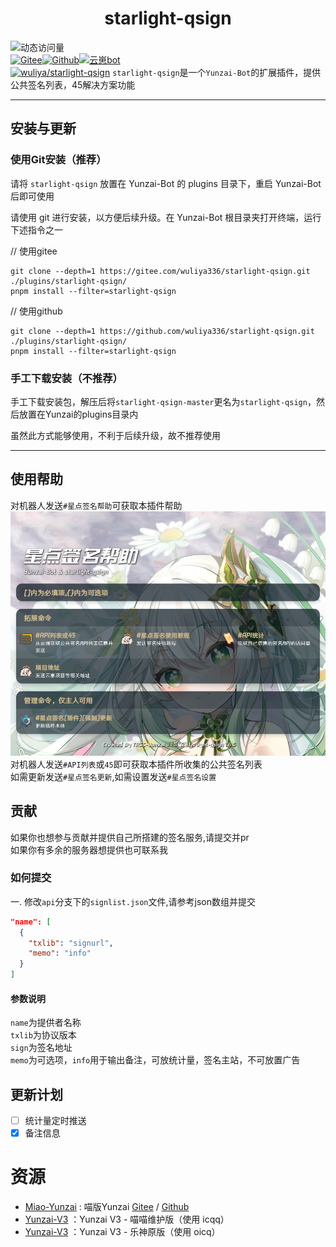 # <center>starlight-qsign</center>

![动态访问量](https://count.kjchmc.cn/get/@starlight-qsign?theme=rule34)<br>
[![Gitee](https://img.shields.io/badge/Gitee-星点签名-black?style=flat-square&logo=gitee)](https://gitee.com/wuliya336/starlight-qsign)[![Github](https://img.shields.io/badge/Github-星点签名-black?style=flat-square&logo=github)](https://github.com/wuliya336/starlight-qsign)[![云崽bot](https://img.shields.io/badge/云崽-v3.0.0-black?style=flat-square&logo=dependabot)](https://gitee.com/Le-niao/Yunzai-Bot)<br>
[![wuliya/starlight-qsign](https://gitee.com/wuliya336/starlight-qsign/widgets/widget_card.svg?colors=4183c4,ffffff,ffffff,e3e9ed,666666,9b9b9b)](https://gitee.com/wuliya336/starlight-qsign)
`starlight-qsign`是一个`Yunzai-Bot`的扩展插件，提供公共签名列表，45解决方案功能<br>

---
## 安装与更新

### 使用Git安装（推荐）

请将 `starlight-qsign` 放置在 Yunzai-Bot 的 plugins 目录下，重启 Yunzai-Bot 后即可使用<br>

请使用 git 进行安装，以方便后续升级。在 Yunzai-Bot 根目录夹打开终端，运行下述指令之一<br>

// 使用gitee
```
git clone --depth=1 https://gitee.com/wuliya336/starlight-qsign.git ./plugins/starlight-qsign/
pnpm install --filter=starlight-qsign
```
// 使用github

```
git clone --depth=1 https://github.com/wuliya336/starlight-qsign.git ./plugins/starlight-qsign/
pnpm install --filter=starlight-qsign
```

### 手工下载安装（不推荐）

手工下载安装包，解压后将`starlight-qsign-master`更名为`starlight-qsign`，然后放置在Yunzai的plugins目录内<br>

虽然此方式能够使用，不利于后续升级，故不推荐使用<br>

---

## 使用帮助
对机器人发送`#星点签名帮助`可获取本插件帮助<br>
![帮助图](./resources/help/help.png)<br>
对机器人发送`#API列表`或`45`即可获取本插件所收集的公共签名列表<br>
如需更新发送`#星点签名更新`,如需设置发送`#星点签名设置`

## 贡献
如果你也想参与贡献并提供自己所搭建的签名服务,请提交并pr<br>
如果你有多余的服务器想提供也可联系我
### 如何提交
一. 修改`api`分支下的`signlist.json`文件,请参考json数组并提交<br>
```json
"name": [
  {
    "txlib": "signurl",
    "memo": "info"
  }
]
```
#### 参数说明
`name`为提供者名称<br>
`txlib`为协议版本<br>
`sign`为签名地址<br>
`memo`为可选项，`info`用于输出备注，可放统计量，签名主站，不可放置广告<br>

## 更新计划
- [ ] 统计量定时推送
- [x] 备注信息

# 资源

* [Miao-Yunzai](https://github.com/yoimiya-kokomi/Miao-Yunzai) : 喵版Yunzai [Gitee](https://gitee.com/yoimiya-kokomi/Miao-Yunzai)
  / [Github](https://github.com/yoimiya-kokomi/Miao-Yunzai)
* [Yunzai-V3](https://github.com/yoimiya-kokomi/Yunzai-Bot) ：Yunzai V3 - 喵喵维护版（使用 icqq）
* [Yunzai-V3](https://gitee.com/Le-niao/Yunzai-Bot) ：Yunzai V3 - 乐神原版（使用 oicq）